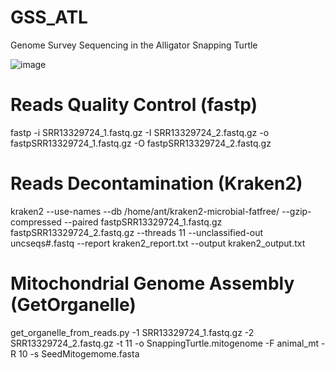 # GSS_ATL
Genome Survey Sequencing in the Alligator Snapping Turtle

![image](https://user-images.githubusercontent.com/47224963/234122516-f5bd0e67-999d-433a-811b-544a5b54fa6b.png)

# Reads Quality Control (fastp)
fastp -i SRR13329724_1.fastq.gz -I SRR13329724_2.fastq.gz -o fastpSRR13329724_1.fastq.gz -O fastpSRR13329724_2.fastq.gz


# Reads Decontamination (Kraken2)
kraken2 --use-names --db /home/ant/kraken2-microbial-fatfree/ --gzip-compressed --paired fastpSRR13329724_1.fastq.gz fastpSRR13329724_2.fastq.gz --threads 11 --unclassified-out uncseqs#.fastq --report kraken2_report.txt --output kraken2_output.txt


# Mitochondrial Genome Assembly (GetOrganelle)

get_organelle_from_reads.py -1 SRR13329724_1.fastq.gz -2 SRR13329724_2.fastq.gz -t 11 -o SnappingTurtle.mitogenome -F animal_mt -R 10 -s SeedMitogemome.fasta
